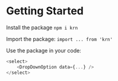 # Getting Started

Install the package `npm i krn`

Import the package:  `import ... from 'krn'`

Use the package in your code:
```js
<select>
    <DropDownOption data={...} />
</select>
```